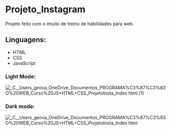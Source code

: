 # Projeto_Instagram
Projeto feito com o intuito de treino de habilidades para web.

## Linguagens:
* HTML
* CSS
* JavaScript
 
 
 ### Light Mode:
![_C__Users_geova_OneDrive_Documentos_PROGRAMA%C3%87%C3%83O%20WEB_Curso%20JS+HTML+CSS_ProjetoInsta_Index html (1)](https://user-images.githubusercontent.com/79049461/166129529-fa70033b-6bf1-4d3c-b3a5-a442a40237ec.png)

### Dark mode: 
![_C__Users_geova_OneDrive_Documentos_PROGRAMA%C3%87%C3%83O%20WEB_Curso%20JS+HTML+CSS_ProjetoInsta_Index html](https://user-images.githubusercontent.com/79049461/166129491-610de45d-8262-4a5d-861c-3b3c0f0a9083.png)
